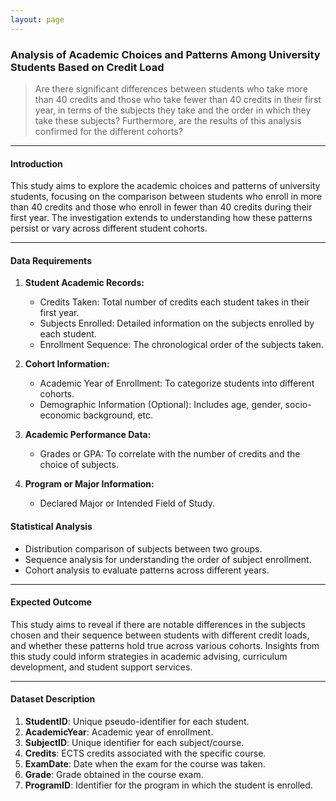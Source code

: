```yaml
---
layout: page
---
```


### Analysis of Academic Choices and Patterns Among University Students Based on Credit Load

>Are there significant differences between students who take more than 40 credits and those who take fewer than 40 credits in their first year, in terms of the subjects they take and the order in which they take these subjects? Furthermore, are the results of this analysis confirmed for the different cohorts?

---

#### Introduction

This study aims to explore the academic choices and patterns of university students, focusing on the comparison between students who enroll in more than 40 credits and those who enroll in fewer than 40 credits during their first year. The investigation extends to understanding how these patterns persist or vary across different student cohorts.

---

#### Data Requirements

1. **Student Academic Records:**
   - Credits Taken: Total number of credits each student takes in their first year.
   - Subjects Enrolled: Detailed information on the subjects enrolled by each student.
   - Enrollment Sequence: The chronological order of the subjects taken.

2. **Cohort Information:**
   - Academic Year of Enrollment: To categorize students into different cohorts.
   - Demographic Information (Optional): Includes age, gender, socio-economic background, etc.

3. **Academic Performance Data:**
   - Grades or GPA: To correlate with the number of credits and the choice of subjects.

4. **Program or Major Information:**
   - Declared Major or Intended Field of Study.

#### Statistical Analysis

- Distribution comparison of subjects between two groups.
- Sequence analysis for understanding the order of subject enrollment.
- Cohort analysis to evaluate patterns across different years.

---

#### Expected Outcome

This study aims to reveal if there are notable differences in the subjects chosen and their sequence between students with different credit loads, and whether these patterns hold true across various cohorts. Insights from this study could inform strategies in academic advising, curriculum development, and student support services.

---

#### Dataset Description

1. **StudentID**: Unique pseudo-identifier for each student.
2. **AcademicYear**: Academic year of enrollment.
3. **SubjectID**: Unique identifier for each subject/course.
4. **Credits**: ECTS credits associated with the specific course.
5. **ExamDate**: Date when the exam for the course was taken.
6. **Grade**: Grade obtained in the course exam.
7. **ProgramID**: Identifier for the program in which the student is enrolled.


